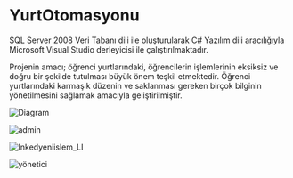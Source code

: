 # YurtOtomasyonu

SQL Server 2008 Veri Tabanı dili ile oluşturularak C# Yazılım dili aracılığıyla Microsoft Visual Studio derleyicisi ile çalıştırılmaktadır. 

Projenin amacı; öğrenci yurtlarındaki, öğrencilerin işlemlerinin eksiksiz ve doğru bir şekilde tutulması büyük önem teşkil etmektedir.
Öğrenci yurtlarındaki karmaşık düzenin ve saklanması gereken birçok bilginin yönetilmesini sağlamak amacıyla geliştirilmiştir.

![Diagram](https://user-images.githubusercontent.com/39992759/85205848-8afa2580-b326-11ea-98a4-13fdb5affb2b.png)

![admin](https://user-images.githubusercontent.com/39992759/85205895-f80dbb00-b326-11ea-8106-f38b154a9363.png)

![Inkedyeniislem_LI](https://user-images.githubusercontent.com/39992759/85206032-d4974000-b327-11ea-9173-7bcb1c11b12a.jpg)

![yönetici](https://user-images.githubusercontent.com/39992759/85205915-183d7a00-b327-11ea-9b8f-9803e3bf735b.png)

